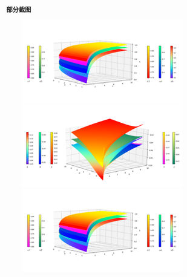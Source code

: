 ### 部分截图
<figure class="half">
  <img src="000.png">
  <img src="001.png">
  <img src="002.png">
</figure>
